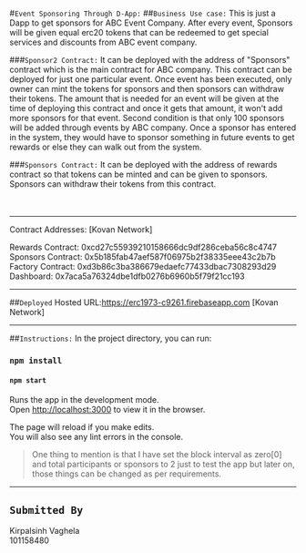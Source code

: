 #`Event Sponsoring Through D-App:`
##`Business Use case:`
 This is just a Dapp to get sponsors for ABC Event Company. After every event, Sponsors will be given equal erc20 tokens that can be redeemed to get special services and discounts from ABC event company. 

 ###`Sponsor2 Contract:` 
 It can be deployed with the address of "Sponsors" contract which is the main contract for ABC company. This contract can be deployed for just one particular event. Once event has been executed, only owner can mint the tokens for sponsors and then sponsors can withdraw their tokens. The amount that is needed for an event will be given at the time of deploying this contract and once it gets that amount, it won't add more sponsors for that event. Second condition is that only 100 sponsors will be added through events by ABC company. Once a sponsor has entered in the system, they would have to sponsor something in future events to get rewards or else they can walk out from the system.  

###`Sponsors Contract:` 
It can be deployed with the address of rewards contract so that tokens can be minted and can be given to sponsors. Sponsors can withdraw their tokens from this contract.  
<br/>
<br/>
___
Contract Addresses: [Kovan Network]<br/> 

Rewards Contract: 0xcd27c55939210158666dc9df286ceba56c8c4747<br/> 
Sponsors Contract: 0x5b185fab47aef587f06975b2f38335eee43c2b7b<br/>
Factory Contract: 0xd3b86c3ba386679edaefc77433dbac7308293d29<br/>
Dashboard: 0x7aca5a76324dbe1dfb0276b6960b5f79f21cc193<br/>
___

##`Deployed`
Hosted URL:https://erc1973-c9261.firebaseapp.com [Kovan Network]<br/>

___

##`Instructions:`
In the project directory, you can run:
### `npm install`

#### `npm start`

Runs the app in the development mode.<br />
Open [http://localhost:3000](http://localhost:3000) to view it in the browser.

The page will reload if you make edits.<br />
You will also see any lint errors in the console.

>One thing to mention is that I have set the block interval as zero[0] and total participants or sponsors to 2 just to test the app but later on, those things can be changed as per requirements. 
___

## `Submitted By`
Kirpalsinh Vaghela<br/>
101158480
